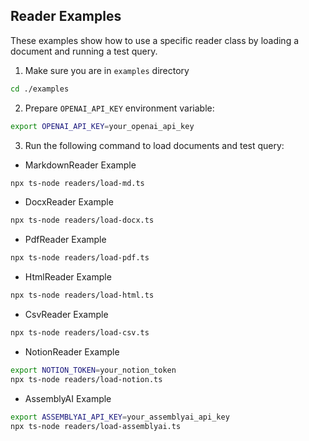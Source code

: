 ## Reader Examples

These examples show how to use a specific reader class by loading a document and running a test query.

1. Make sure you are in `examples` directory

```bash
cd ./examples
```

2. Prepare `OPENAI_API_KEY` environment variable:

```bash
export OPENAI_API_KEY=your_openai_api_key
```

3. Run the following command to load documents and test query:

- MarkdownReader Example

```bash
npx ts-node readers/load-md.ts
```

- DocxReader Example

```bash
npx ts-node readers/load-docx.ts
```

- PdfReader Example

```bash
npx ts-node readers/load-pdf.ts
```

- HtmlReader Example

```bash
npx ts-node readers/load-html.ts
```

- CsvReader Example

```bash
npx ts-node readers/load-csv.ts
```

- NotionReader Example

```bash
export NOTION_TOKEN=your_notion_token
npx ts-node readers/load-notion.ts
```

- AssemblyAI Example

```bash
export ASSEMBLYAI_API_KEY=your_assemblyai_api_key
npx ts-node readers/load-assemblyai.ts
```
